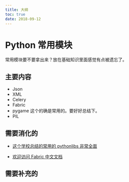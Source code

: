 ```yaml
---
title: 大纲
toc: true
date: 2018-09-12
---
```

# Python 常用模块


常用模块要不要拿出来？放在基础知识里面感觉有点被遗忘了。

## 主要内容



- Json
- XML
- Celery
- Fabric
- pygame  这个的确是常用的。要好好总结下。
- PIL



## 需要消化的


- [这个学校总结的常用的 pythonlibs 非常全面](https://www.lfd.uci.edu/~gohlke/pythonlibs/#opencv)

- [欢迎访问 Fabric 中文文档](https://fabric-chs.readthedocs.io/zh_CN/chs/)

## 需要补充的
